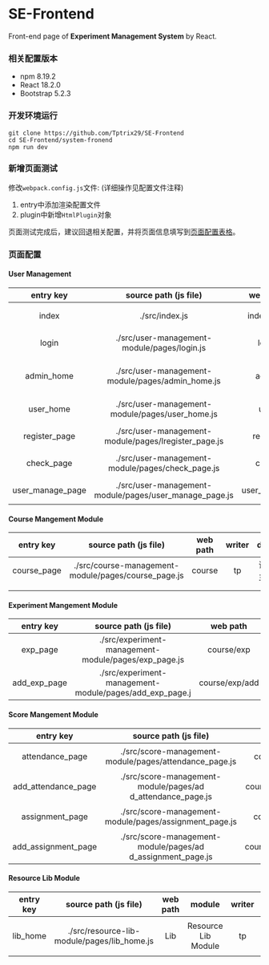 # SE-Frontend 
Front-end page of **Experiment Management System** by React.

### 相关配置版本
- npm 8.19.2
- React 18.2.0
- Bootstrap 5.2.3

### 开发环境运行
```
git clone https://github.com/Tptrix29/SE-Frontend
cd SE-Frontend/system-fronend
npm run dev
```

### 新增页面测试
修改`webpack.config.js`文件: (详细操作见配置文件注释)
1. entry中添加渲染配置文件
2. plugin中新增`HtmlPlugin`对象

页面测试完成后，建议回退相关配置，并将页面信息填写到[页面配置表格](#页面配置)。

### 页面配置

#### User Management 

|entry key|source path (js file)| web path| writer | desp |
|:--:|:--:|:--:|:--:|:--:|
|index|./src/index.js|index.html| tp | 测试主页 |
|login|./src/user-management-module/pages/login.js|login| tp | 登录界面 |
|admin_home|./src/user-management-module/pages/admin_home.js|admin| tp | 管理员主页 |
|user_home|./src/user-management-module/pages/user_home.js|user| tp | 用户主页 |
|register_page|./src/user-management-module/pages/lregister_page.js|register| tp | 用户注册 |
|    check_page    |    ./src/user-management-module/pages/check_page.js    |    check    | tp | 用户查验 |
| user_manage_page | ./src/user-management-module/pages/user_manage_page.js | user_manage | tp | 用户管理 |

#### Course Mangement Module

|  entry key  |                source path (js file)                | web path | writer |   desp   |
| :---------: | :-------------------------------------------------: | :------: | :----: | :------: |
| course_page | ./src/course-management-module/pages/course_page.js |  course  |   tp   | 课程主页 |
|             |                                                     |          |        |          |
|             |                                                     |          |        |          |

#### Experiment Mangement Module

|  entry key   |                  source path (js file)                  |    web path    | write |   desp   |
| :----------: | :-----------------------------------------------------: | :------------: | :---: | :------: |
|   exp_page   |  ./src/experiment-management-module/pages/exp_page.js   |   course/exp   |  tp   | 实验信息 |
| add_exp_page | ./src/experiment-management-module/pages/add_exp_page.j | course/exp/add |  tp   | 实验添加 |

#### Score Mangement Module

|      entry key      |                    source path (js file)                    |       web path        | writer |   desp   |
| :-----------------: | :---------------------------------------------------------: | :-------------------: | :----: | :------: |
|   attendance_page   |   ./src/score-management-module/pages/attendance_page.js    |   course/attendance   |   tp   | 考勤信息 |
| add_attendance_page | ./src/score-management-module/pages/ad d_attendance_page.js | course/attendance/add |   tp   | 考勤添加 |
|   assignment_page   |   ./src/score-management-module/pages/assignment_page.js    |   course/assignment   |   tp   | 作业信息 |
| add_assignment_page | ./src/score-management-module/pages/ad d_assignment_page.js | course/assignment/add |   tp   | 作业添加 |

#### Resource Lib Module

| entry key |            source path (js file)            | web path |       module        | writer | desp       |
| :-------: | :-----------------------------------------: | :------: | :-----------------: | :----: | ---------- |
| lib_home  | ./src/resource-lib-module/pages/lib_home.js |   Lib    | Resource Lib Module |   tp   | 资料库主页 |

